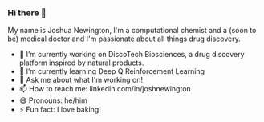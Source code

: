### Hi there 👋
My name is Joshua Newington, I'm a computational chemist and a (soon to be) medical doctor and I'm passionate about all things drug discovery.

- 🔭 I’m currently working on DiscoTech Biosciences, a drug discovery platform inspired by natural products.
- 🌱 I’m currently learning Deep Q Reinforcement Learning
- 💬 Ask me about what I'm working on!
- 📫 How to reach me: linkedin.com/in/joshnewington
- 😄 Pronouns: he/him
- ⚡ Fun fact: I love baking!
